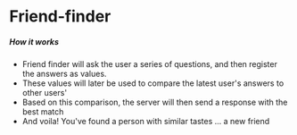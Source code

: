 # Friend-finder

##### How it works
* Friend finder will ask the user a series of questions, and then register the answers as values.
* These values will later be used to compare the latest user's answers to other users'
* Based on this comparison, the server will then send a response with the best match
* And voila! You've found a person with similar tastes ... a new friend

